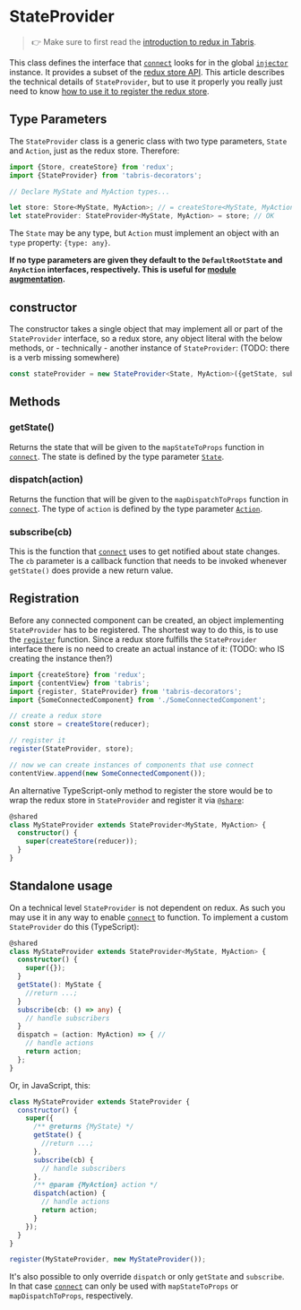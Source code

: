---
---
# StateProvider

> :point_right: Make sure to first read the [introduction to redux in Tabris](./index.md).

This class defines the interface that [`connect`](./@connect.md) looks for in the global [`injector`](../di/Injector.md) instance. It provides a subset of the [redux store API](https://redux.js.org/api/store). This article describes the technical details of `StateProvider`, but to use it properly you really just need to know [how to use it to register the redux store](#registration).

## Type Parameters

The `StateProvider` class is a generic class with two type parameters, `State` and `Action`, just as the redux store. Therefore:

```js
import {Store, createStore} from 'redux';
import {StateProvider} from 'tabris-decorators';

// Declare MyState and MyAction types...

let store: Store<MyState, MyAction>; // = createStore<MyState, MyAction>(...)
let stateProvider: StateProvider<MyState, MyAction> = store; // OK
```

The `State` may be any type, but `Action` must implement an object with an `type` property: `{type: any}`.

**If no type parameters are given they default to the `DefaultRootState` and `AnyAction` interfaces, respectively. This is useful for [module augmentation](./types.md).**

## constructor

The constructor takes a single object that may implement all or part of the `StateProvider` interface, so a redux store, any object literal with the below methods, or - technically - another instance of `StateProvider`: (TODO: there is a verb missing somewhere)

```ts
const stateProvider = new StateProvider<State, MyAction>({getState, subscribe, dispatch});
```

## Methods

### getState()

Returns the state that will be given to the `mapStateToProps` function in [`connect`](./@connect.md). The state is defined by the type parameter [`State`](#typeparameters).

### dispatch(action)

Returns the function that will be given to the `mapDispatchToProps` function in [`connect`](./@connect.md). The type of `action` is defined by the type parameter [`Action`](#typeparameters).

### subscribe(cb)

This is the function that [`connect`](./@connect.md) uses to get notified about state changes. The `cb` parameter is a callback function that needs to be invoked whenever `getState()` does provide a new return value.

## Registration

Before any connected component can be created, an object implementing `StateProvider` has to be registered. The shortest way to do this, is to use the [`register`](../di/Injector.md#registertargettypevalue) function. Since a redux store fulfills the `StateProvider` interface there is no need to create an actual instance of it: (TODO: who IS creating the instance then?)

```js
import {createStore} from 'redux';
import {contentView} from 'tabris';
import {register, StateProvider} from 'tabris-decorators';
import {SomeConnectedComponent} from './SomeConnectedComponent';

// create a redux store
const store = createStore(reducer);

// register it
register(StateProvider, store);

// now we can create instances of components that use connect
contentView.append(new SomeConnectedComponent());
```

An alternative TypeScript-only method to register the store would be to wrap the redux store in `StateProvider` and register it via [`@share`](../di/injector.md#share):

```ts
@shared
class MyStateProvider extends StateProvider<MyState, MyAction> {
  constructor() {
    super(createStore(reducer));
  }
}
```

## Standalone usage

On a technical level `StateProvider` is not dependent on redux. As such you may use it in any way to enable [`connect`](./@connect.md) to function. To implement a custom `StateProvider` do this (TypeScript):

```ts
@shared
class MyStateProvider extends StateProvider<MyState, MyAction> {
  constructor() {
    super({});
  }
  getState(): MyState {
    //return ...;
  }
  subscribe(cb: () => any) {
    // handle subscribers
  }
  dispatch = (action: MyAction) => { //
    // handle actions
    return action;
  };
}
```

Or, in JavaScript, this:

```js
class MyStateProvider extends StateProvider {
  constructor() {
    super({
      /** @returns {MyState} */
      getState() {
        //return ...;
      },
      subscribe(cb) {
        // handle subscribers
      },
      /** @param {MyAction} action */
      dispatch(action) {
        // handle actions
        return action;
      }
    });
  }
}

register(MyStateProvider, new MyStateProvider());
```

It's also possible to only override `dispatch` or only `getState` and `subscribe`. In that case [`connect`](./@connect.md) can only be used with `mapStateToProps` or `mapDispatchToProps`, respectively.
